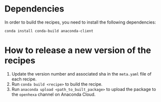 # Dependencies
In order to build the recipes, you need to install the following dependencies:
```bash
conda install conda-build anaconda-client
```

# How to release a new version of the recipes

1. Update the version number and associated sha in the `meta.yaml` file of each recipe.
2. Run `conda build <recipe>` to build the recipe.
3. Run `anaconda upload <path_to_built_package>` to upload the package to the `openhexa` channel on Anaconda Cloud.